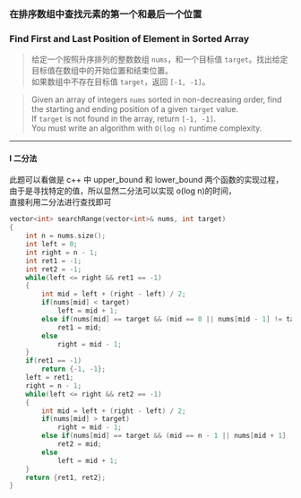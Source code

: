 ### 在排序数组中查找元素的第一个和最后一个位置
### Find First and Last Position of Element in Sorted Array

> 给定一个按照升序排列的整数数组 `nums`，和一个目标值 `target`。找出给定目标值在数组中的开始位置和结束位置。  
> 如果数组中不存在目标值 `target`，返回 `[-1, -1]`。  

> Given an array of integers `nums` sorted in non-decreasing order, find the starting and ending position of a given `target` value.  
> If `target` is not found in the array, return `[-1, -1]`.  
> You must write an algorithm with `O(log n)` runtime complexity.  

----------

#### I 二分法

此题可以看做是 c++ 中 upper_bound 和 lower_bound 两个函数的实现过程，  
由于是寻找特定的值，所以显然二分法可以实现 o(log n)的时间，  
直接利用二分法进行查找即可  

```cpp
vector<int> searchRange(vector<int>& nums, int target) 
{
    int n = nums.size();
    int left = 0;
    int right = n - 1;
    int ret1 = -1;
    int ret2 = -1;
    while(left <= right && ret1 == -1)
    {
        int mid = left + (right - left) / 2;
        if(nums[mid] < target)
            left = mid + 1;
        else if(nums[mid] == target && (mid == 0 || nums[mid - 1] != target))
            ret1 = mid;
        else
            right = mid - 1;
    }
    if(ret1 == -1)
        return {-1, -1};
    left = ret1;
    right = n - 1;
    while(left <= right && ret2 == -1)
    {
        int mid = left + (right - left) / 2;
        if(nums[mid] > target)
            right = mid - 1;
        else if(nums[mid] == target && (mid == n - 1 || nums[mid + 1] != target))
            ret2 = mid;
        else
            left = mid + 1;
    }
    return {ret1, ret2};
}
```
